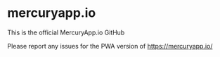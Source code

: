 # mercuryapp.io
This is the official MercuryApp.io GitHub

Please report any issues for the PWA version of https://mercuryapp.io/
